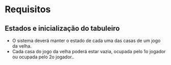 # Requisitos
## Estados e inicialização do tabuleiro
* O sistema deverá manter o estado de cada uma das
casas de
um jogo da velha.
* Cada casa do jogo da velha poderá estar vazia,
ocupada
pelo 1o jogador ou ocupada pelo 2o jogador..
